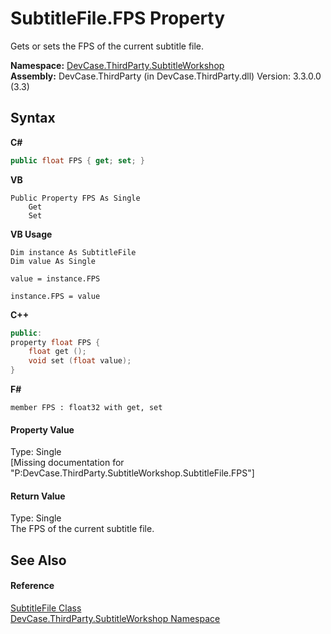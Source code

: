 # SubtitleFile.FPS Property 
 

Gets or sets the FPS of the current subtitle file.

**Namespace:**&nbsp;<a href="N_DevCase_ThirdParty_SubtitleWorkshop">DevCase.ThirdParty.SubtitleWorkshop</a><br />**Assembly:**&nbsp;DevCase.ThirdParty (in DevCase.ThirdParty.dll) Version: 3.3.0.0 (3.3)

## Syntax

**C#**<br />
``` C#
public float FPS { get; set; }
```

**VB**<br />
``` VB
Public Property FPS As Single
	Get
	Set
```

**VB Usage**<br />
``` VB Usage
Dim instance As SubtitleFile
Dim value As Single

value = instance.FPS

instance.FPS = value
```

**C++**<br />
``` C++
public:
property float FPS {
	float get ();
	void set (float value);
}
```

**F#**<br />
``` F#
member FPS : float32 with get, set

```


#### Property Value
Type: Single<br />\[Missing <value> documentation for "P:DevCase.ThirdParty.SubtitleWorkshop.SubtitleFile.FPS"\]

#### Return Value
Type: Single<br />The FPS of the current subtitle file.

## See Also


#### Reference
<a href="T_DevCase_ThirdParty_SubtitleWorkshop_SubtitleFile">SubtitleFile Class</a><br /><a href="N_DevCase_ThirdParty_SubtitleWorkshop">DevCase.ThirdParty.SubtitleWorkshop Namespace</a><br />